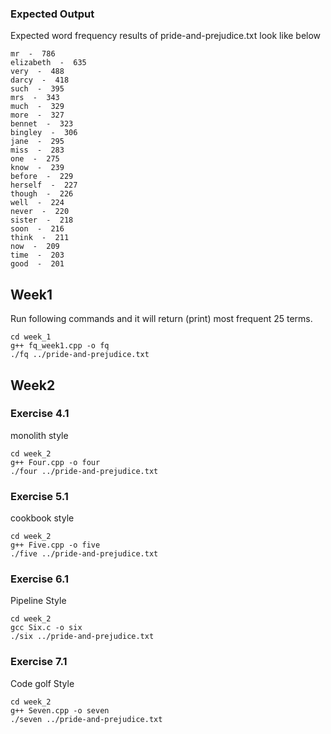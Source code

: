 ### Expected Output
Expected word frequency results of pride-and-prejudice.txt look like below
```
mr  -  786
elizabeth  -  635
very  -  488
darcy  -  418
such  -  395
mrs  -  343
much  -  329
more  -  327
bennet  -  323
bingley  -  306
jane  -  295
miss  -  283
one  -  275
know  -  239
before  -  229
herself  -  227
though  -  226
well  -  224
never  -  220
sister  -  218
soon  -  216
think  -  211
now  -  209
time  -  203
good  -  201
```

## Week1 
Run following commands and it will return (print) most frequent 25 terms. 

```
cd week_1
g++ fq_week1.cpp -o fq
./fq ../pride-and-prejudice.txt
```

## Week2
### Exercise 4.1 
monolith style 
```
cd week_2
g++ Four.cpp -o four
./four ../pride-and-prejudice.txt 
```

### Exercise 5.1 
cookbook style
```
cd week_2
g++ Five.cpp -o five
./five ../pride-and-prejudice.txt 
```
### Exercise 6.1 
Pipeline Style
```
cd week_2
gcc Six.c -o six 
./six ../pride-and-prejudice.txt 
```

### Exercise 7.1 
Code golf Style
```
cd week_2
g++ Seven.cpp -o seven
./seven ../pride-and-prejudice.txt 
```